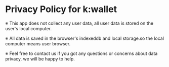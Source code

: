 # Privacy Policy for k:wallet

<p>
※ This app does not collect any user data, all user data is stored on the user's local computer.

※ All data is saved in the browser's indexeddb and local storage.so the local computer means user browser.

※ Feel free to contact us if you got any questions or concerns about data privacy, we will be happy to help.
</p>

